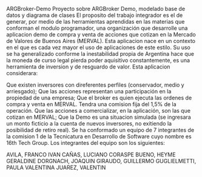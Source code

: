 ARGBroker-Demo
Proyecto sobre ARGBroker Demo, modelado base de datos y diagrama de clases El proposito del trabajo integrador es el de generar, por medio de las herramientas aprendidas en las materias que conforman el modulo programador, una organización que desarrolle una aplicacion demo de compra y venta de acciones que cotizan en la Mercado de Valores de Buenos Aires (MERVAL). Esta aplicacion nace en un contexto en el que es cada vez mayor el uso de aplicaciones de este estilo. Su uso se ha generalizado conforme la inestabilidad propia de Argentina hace que la moneda de curso legal pierda poder aquisitivo constantemente, es una herramienta de inversion y de resguardo de valor. Esta aplicacion considerara:

Que existen inversores con direferentes perfiles (conservador, medio y arriesgado);
Que las acciones representan una participación en la propiedad de una empresa;
Que el broker es quien ejecuta las ordenes de compra y venta en MERVAL. Tendra una comision fija del 1,5% de la operación.
Que las acciones a comercializar, en la aplicación, son las que cotizan en MERVAL;
Que la Demo es una situacion simulada (se ingresara un monto ficticio a la cuenta de nuevos inversores, no exitiendo la posibilidad de retiro real).
Se ha conformado un equipo de 7 integrantes de la comision 1 de la Tecnicatura en Desarrollo de Software cuyo nombre es 16th Tech Group. Los integrantes del equipo son los siguientes:

AVILA, FRANCO IVAN
CAÑAS, LUCIANO
CORASPE BUENO, HEYME GERALDINE
DORGNACH, JOAQUIN
GIRAUDO, GUILLERMO
GUGLIELMETTI, PAULA VALENTINA
JUAREZ, VALENTIN
